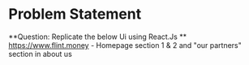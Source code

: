 # Problem Statement
**Question: Replicate the below Ui using React.Js **
<br />
https://www.flint.money -
Homepage section 1 & 2 and
"our partners" section in about us



